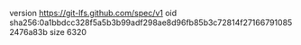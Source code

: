 version https://git-lfs.github.com/spec/v1
oid sha256:0a1bbdcc328f5a5b3b99adf298ae8d96fb85b3c72814f271667910852476a83b
size 6320
